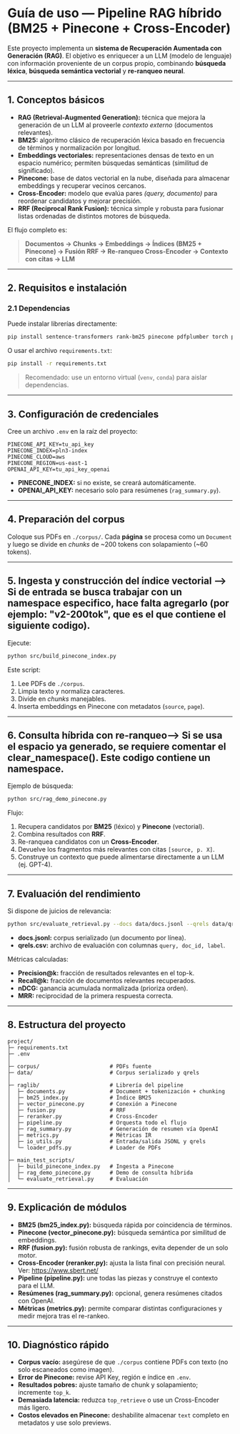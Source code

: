 # Guía de uso — Pipeline RAG híbrido (BM25 + Pinecone + Cross-Encoder)

Este proyecto implementa un **sistema de Recuperación Aumentada con Generación (RAG)**.
El objetivo es enriquecer a un LLM (modelo de lenguaje) con información proveniente de un corpus propio, combinando **búsqueda léxica**, **búsqueda semántica vectorial** y **re-ranqueo neural**.

---

## 1. Conceptos básicos

* **RAG (Retrieval-Augmented Generation):** técnica que mejora la generación de un LLM al proveerle *contexto externo* (documentos relevantes).
* **BM25:** algoritmo clásico de recuperación léxica basado en frecuencia de términos y normalización por longitud.
* **Embeddings vectoriales:** representaciones densas de texto en un espacio numérico; permiten búsquedas semánticas (similitud de significado).
* **Pinecone:** base de datos vectorial en la nube, diseñada para almacenar embeddings y recuperar vecinos cercanos.
* **Cross-Encoder:** modelo que evalúa pares *(query, documento)* para reordenar candidatos y mejorar precisión.
* **RRF (Reciprocal Rank Fusion):** técnica simple y robusta para fusionar listas ordenadas de distintos motores de búsqueda.

El flujo completo es:

> **Documentos → Chunks → Embeddings → Índices (BM25 + Pinecone) → Fusión RRF → Re-ranqueo Cross-Encoder → Contexto con citas → LLM**

---

## 2. Requisitos e instalación

### 2.1 Dependencias

Puede instalar librerías directamente:

```bash
pip install sentence-transformers rank-bm25 pinecone pdfplumber torch pandas scikit-learn python-dotenv
```

O usar el archivo `requirements.txt`:

```bash
pip install -r requirements.txt
```

> Recomendado: use un entorno virtual (`venv`, `conda`) para aislar dependencias.

---

## 3. Configuración de credenciales

Cree un archivo `.env` en la raíz del proyecto:

```env
PINECONE_API_KEY=tu_api_key
PINECONE_INDEX=pln3-index
PINECONE_CLOUD=aws
PINECONE_REGION=us-east-1
OPENAI_API_KEY=tu_api_key_openai
```

* **PINECONE\_INDEX:** si no existe, se creará automáticamente.
* **OPENAI\_API\_KEY:** necesario solo para resúmenes (`rag_summary.py`).

---

## 4. Preparación del corpus

Coloque sus PDFs en `./corpus/`.
Cada **página** se procesa como un `Document` y luego se divide en *chunks* de \~200 tokens con solapamiento (\~60 tokens).

---

## 5. Ingesta y construcción del índice vectorial --> Si de entrada se busca trabajar con un namespace especifico, hace falta agregarlo (por ejemplo: "v2-200tok", que es el que contiene el siguiente codigo). 

Ejecute:

```bash
python src/build_pinecone_index.py
```

Este script:

1. Lee PDFs de `./corpus`.
2. Limpia texto y normaliza caracteres.
3. Divide en *chunks* manejables.
4. Inserta embeddings en Pinecone con metadatos (`source`, `page`).

---

## 6. Consulta híbrida con re-ranqueo--> Si se usa el espacio ya generado, se requiere comentar el clear_namespace(). Este codigo contiene un namespace.

Ejemplo de búsqueda:

```bash
python src/rag_demo_pinecone.py
```

Flujo:

1. Recupera candidatos por **BM25** (léxico) y **Pinecone** (vectorial).
2. Combina resultados con **RRF**.
3. Re-ranquea candidatos con un **Cross-Encoder**.
4. Devuelve los fragmentos más relevantes con citas `[source, p. X]`.
5. Construye un contexto que puede alimentarse directamente a un LLM (ej. GPT-4).

---

## 7. Evaluación del rendimiento

Si dispone de juicios de relevancia:

```bash
python src/evaluate_retrieval.py --docs data/docs.jsonl --qrels data/qrels.csv
```

* **docs.jsonl:** corpus serializado (un documento por línea).
* **qrels.csv:** archivo de evaluación con columnas `query, doc_id, label`.

Métricas calculadas:

* **Precision\@k:** fracción de resultados relevantes en el top-k.
* **Recall\@k:** fracción de documentos relevantes recuperados.
* **nDCG:** ganancia acumulada normalizada (prioriza orden).
* **MRR:** reciprocidad de la primera respuesta correcta.

---

## 8. Estructura del proyecto

```
project/
├─ requirements.txt
├─ .env
│
├─ corpus/                      # PDFs fuente
├─ data/                        # Corpus serializado y qrels
│
├─ raglib/                      # Librería del pipeline
│  ├─ documents.py              # Document + tokenización + chunking
│  ├─ bm25_index.py             # Índice BM25
│  ├─ vector_pinecone.py        # Conexión a Pinecone
│  ├─ fusion.py                 # RRF
│  ├─ reranker.py               # Cross-Encoder
│  ├─ pipeline.py               # Orquesta todo el flujo
│  ├─ rag_summary.py            # Generación de resumen vía OpenAI
│  ├─ metrics.py                # Métricas IR
│  ├─ io_utils.py               # Entrada/salida JSONL y qrels
│  └─ loader_pdfs.py            # Loader de PDFs
│
├─ main_test_scripts/
│  ├─ build_pinecone_index.py   # Ingesta a Pinecone
│  ├─ rag_demo_pinecone.py      # Demo de consulta híbrida
│  └─ evaluate_retrieval.py     # Evaluación
```

---

## 9. Explicación de módulos

* **BM25 (bm25\_index.py):** búsqueda rápida por coincidencia de términos.
* **Pinecone (vector\_pinecone.py):** búsqueda semántica por similitud de embeddings.
* **RRF (fusion.py):** fusión robusta de rankings, evita depender de un solo motor.
* **Cross-Encoder (reranker.py):** ajusta la lista final con precisión neural. Ver: https://www.sbert.net/
* **Pipeline (pipeline.py):** une todas las piezas y construye el contexto para el LLM.
* **Resúmenes (rag\_summary.py):** opcional, genera resúmenes citados con OpenAI.
* **Métricas (metrics.py):** permite comparar distintas configuraciones y medir mejora tras el re-rankeo.

---

## 10. Diagnóstico rápido

* **Corpus vacío:** asegúrese de que `./corpus` contiene PDFs con texto (no solo escaneados como imagen).
* **Error de Pinecone:** revise API Key, región e índice en `.env`.
* **Resultados pobres:** ajuste tamaño de chunk y solapamiento; incremente `top_k`.
* **Demasiada latencia:** reduzca `top_retrieve` o use un Cross-Encoder más ligero.
* **Costos elevados en Pinecone:** deshabilite almacenar `text` completo en metadatos y use solo previews.


